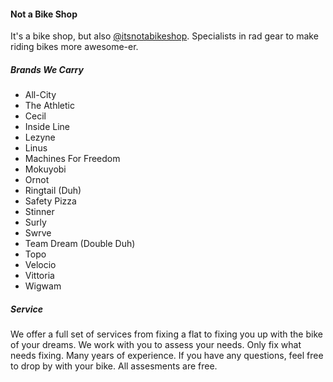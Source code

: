 ---
---
#### Not a Bike Shop
It's a bike shop, but also [@itsnotabikeshop](https://www.instagram.com/stories/itsnotabikeshop/). Specialists in rad gear to make riding bikes more awesome-er.

##### Brands We Carry
- All-City
- The Athletic
- Cecil
- Inside Line
- Lezyne
- Linus
- Machines For Freedom
- Mokuyobi
- Ornot
- Ringtail (Duh)
- Safety Pizza
- Stinner
- Surly
- Swrve
- Team Dream (Double Duh)
- Topo
- Velocio
- Vittoria
- Wigwam

##### Service
We offer a full set of services from fixing a flat to fixing you up with the bike of your dreams. 
We work with you to assess your needs. Only fix what needs fixing. Many years of experience.
If you have any questions, feel free to drop by with your bike. All assesments are free.